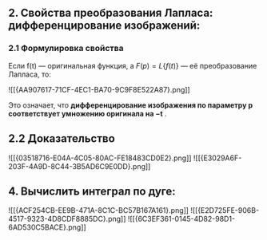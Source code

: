 ## **2. Свойства преобразования Лапласа: дифференцирование изображений:**

### 2.1 Формулировка свойства

Если f(t) — оригинальная функция, а $F(p)=L\{f(t)\}$ — её преобразование Лапласа, то:

![[{AA907617-71CF-4EC1-BA70-9C9F8E522A87}.png]]

Это означает, что **дифференцирование изображения по параметру p соответствует умножению оригинала на −t** .

## 2.2 Доказательство

![[{03518716-E04A-4C05-80AC-FE18483CD0E2}.png]]
![[{E3029A6F-203F-4A9D-8C44-3B5AD6C9E0DD}.png]]

## **4. Вычислить интеграл по дуге:**
![[{ACF254CB-EE9B-471A-8C1C-BC57B167A161}.png]]
![[{E2D725FE-906B-4517-9323-4D8CDF8885DC}.png]]
![[{6C3EF361-0145-4D82-98D1-6AD530C5BACE}.png]]